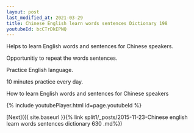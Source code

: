 ```yaml
---
layout: post
last_modified_at: 2021-03-29
title: Chinese English learn words sentences Dictionary 198 
youtubeId: bcCTrDkEPNQ
---
```

 
 
Helps to learn English words and sentences for Chinese speakers.

Opportunitiy to repeat the words sentences. 

Practice English language. 
 
10 minutes practice every day. 
 
How to learn English words and sentences for Chinese speakers 
 
{% include youtubePlayer.html id=page.youtubeId %}
 
 
[Next]({{ site.baseurl }}{% link  split1/_posts/2015-11-23-Chinese english learn words sentences dictionary 630 .md%})
 
